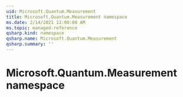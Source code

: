 ```yaml
---
uid: Microsoft.Quantum.Measurement
title: Microsoft.Quantum.Measurement namespace
ms.date: 2/14/2021 12:00:00 AM
ms.topic: managed-reference
qsharp.kind: namespace
qsharp.name: Microsoft.Quantum.Measurement
qsharp.summary: ''
---
```


# Microsoft.Quantum.Measurement namespace



